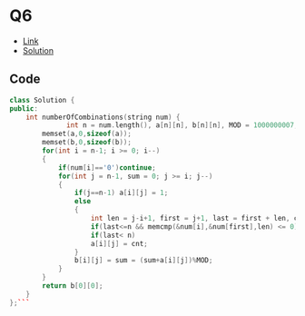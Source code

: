 # Q6

- [Link](https://leetcode.com/problems/number-of-ways-to-separate-numbers/)
- [Solution](https://leetcode.com/problems/number-of-ways-to-separate-numbers/submissions/881919480/)

## Code

```cpp
class Solution {
public:
    int numberOfCombinations(string num) {
              int n = num.length(), a[n][n], b[n][n], MOD = 1000000007;
        memset(a,0,sizeof(a));
        memset(b,0,sizeof(b));
        for(int i = n-1; i >= 0; i--)
        {
            if(num[i]=='0')continue;
            for(int j = n-1, sum = 0; j >= i; j--)
            {
                if(j==n-1) a[i][j] = 1;
                else
                {
                    int len = j-i+1, first = j+1, last = first + len, cnt = 0;
                    if(last<=n && memcmp(&num[i],&num[first],len) <= 0) cnt = (cnt+a[first][last-1])%MOD;
                    if(last< n)                                         cnt = (cnt+b[first][last  ])%MOD;
                    a[i][j] = cnt;
                }
                b[i][j] = sum = (sum+a[i][j])%MOD;
            }
        }
        return b[0][0];
    }
};```
